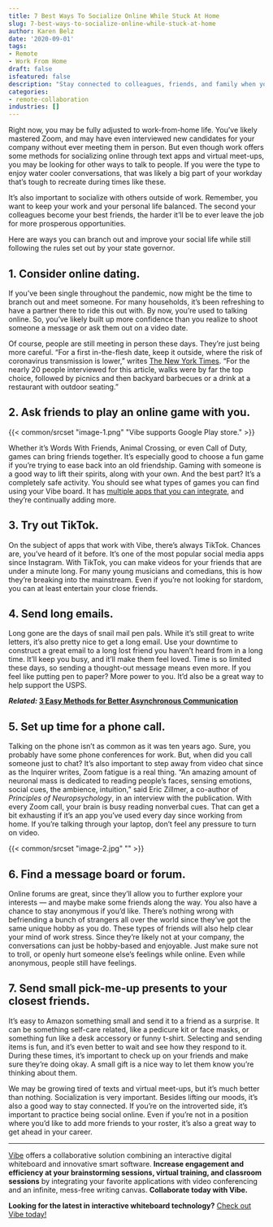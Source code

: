 ```yaml
---
title: 7 Best Ways To Socialize Online While Stuck At Home
slug: 7-best-ways-to-socialize-online-while-stuck-at-home
author: Karen Belz
date: '2020-09-01'
tags:
- Remote
- Work From Home
draft: false
isfeatured: false
description: "Stay connected to colleagues, friends, and family when you\u2019re working from home."
categories:
- remote-collaboration
industries: []
---
```


Right now, you may be fully adjusted to work-from-home life. You’ve likely mastered Zoom, and may have even interviewed new candidates for your company without ever meeting them in person. But even though work offers some methods for socializing online through text apps and virtual meet-ups, you may be looking for other ways to talk to people. If you were the type to enjoy water cooler conversations, that was likely a big part of your workday that’s tough to recreate during times like these.

It’s also important to socialize with others outside of work. Remember, you want to keep your work and your personal life balanced. The second your colleagues become your best friends, the harder it’ll be to ever leave the job for more prosperous opportunities.

Here are ways you can branch out and improve your social life while still following the rules set out by your state governor.

## 1. Consider online dating.

If you’ve been single throughout the pandemic, now might be the time to branch out and meet someone. For many households, it’s been refreshing to have a partner there to ride this out with. By now, you’re used to talking online. So, you’ve likely built up more confidence than you realize to shoot someone a message or ask them out on a video date.

Of course, people are still meeting in person these days. They’re just being more careful. “For a first in-the-flesh date, keep it outside, where the risk of coronavirus transmission is lower,” writes [The New York Times](https://www.nytimes.com/2020/07/18/at-home/coronavirus-pandemic-dating.html). “For the nearly 20 people interviewed for this article, walks were by far the top choice, followed by picnics and then backyard barbecues or a drink at a restaurant with outdoor seating.”

## 2. Ask friends to play an online game with you.

{{< common/srcset "image-1.png" "Vibe supports Google Play store." >}}

Whether it’s Words With Friends, Animal Crossing, or even Call of Duty, games can bring friends together. It’s especially good to choose a fun game if you’re trying to ease back into an old friendship. Gaming with someone is a good way to lift their spirits, along with your own. And the best part? It’s a completely safe activity. You should see what types of games you can find using your Vibe board. It has [multiple apps that you can integrate](https://vibe.us/android-app-store/), and they’re continually adding more.

## 3. Try out TikTok.

On the subject of apps that work with Vibe, there’s always TikTok. Chances are, you’ve heard of it before. It’s one of the most popular social media apps since Instagram. With TikTok, you can make videos for your friends that are under a minute long. For many young musicians and comedians, this is how they’re breaking into the mainstream. Even if you’re not looking for stardom, you can at least entertain your close friends.

## 4. Send long emails.

Long gone are the days of snail mail pen pals. While it’s still great to write letters, it’s also pretty nice to get a long email. Use your downtime to construct a great email to a long lost friend you haven’t heard from in a long time. It’ll keep you busy, and it’ll make them feel loved. Time is so limited these days, so sending a thought-out message means even more. If you feel like putting pen to paper? More power to you. It’d also be a great way to help support the USPS.

***Related:* [3 Easy Methods for Better Asynchronous Communication](https://vibe.us/blog/easy-methods-for-better-asynchronous-communication/)**

## 5. Set up time for a phone call.

Talking on the phone isn’t as common as it was ten years ago. Sure, you probably have some phone conferences for work. But, when did you call someone just to chat? It’s also important to step away from video chat since as the Inquirer writes, Zoom fatigue is a real thing. “An amazing amount of neuronal mass is dedicated to reading people’s faces, sensing emotions, social cues, the ambience, intuition,” said Eric Zillmer, a co-author of *Principles of Neuropsychology*, in an interview with the publication. With every Zoom call, your brain is busy reading nonverbal cues. That can get a bit exhausting if it’s an app you’ve used every day since working from home. If you’re talking through your laptop, don’t feel any pressure to turn on video.

{{< common/srcset "image-2.jpg" "" >}}

## 6. Find a message board or forum.

Online forums are great, since they’ll allow you to further explore your interests — and maybe make some friends along the way. You also have a chance to stay anonymous if you’d like. There’s nothing wrong with befriending a bunch of strangers all over the world since they’ve got the same unique hobby as you do. These types of friends will also help clear your mind of work stress. Since they’re likely not at your company, the conversations can just be hobby-based and enjoyable. Just make sure not to troll, or openly hurt someone else’s feelings while online. Even while anonymous, people still have feelings.

## 7. Send small pick-me-up presents to your closest friends.

It’s easy to Amazon something small and send it to a friend as a surprise. It can be something self-care related, like a pedicure kit or face masks, or something fun like a desk accessory or funny t-shirt. Selecting and sending items is fun, and it’s even better to wait and see how they respond to it. During these times, it’s important to check up on your friends and make sure they’re doing okay. A small gift is a nice way to let them know you’re thinking about them.

We may be growing tired of texts and virtual meet-ups, but it’s much better than nothing. Socialization is very important. Besides lifting our moods, it’s also a good way to stay connected. If you’re on the introverted side, it’s important to practice being social online. Even if you’re not in a position where you’d like to add more friends to your roster, it’s also a great way to get ahead in your career.



---

[Vibe](https://vibe.us/) offers a collaborative solution combining an interactive digital whiteboard and innovative smart software. **Increase engagement and efficiency at your brainstorming sessions, virtual training, and classroom sessions** by integrating your favorite applications with video conferencing and an infinite, mess-free writing canvas. **Collaborate today with Vibe.**

**Looking for the latest in interactive whiteboard technology?** [Check out Vibe today!](https://vibe.us/order/)
